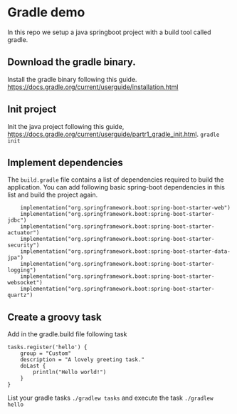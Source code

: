 # Gradle demo
In this repo we setup a java springboot project with a build tool called gradle.

## Download the gradle binary.
Install the gradle binary following this guide. https://docs.gradle.org/current/userguide/installation.html

## Init project
Init the java project following this guide, https://docs.gradle.org/current/userguide/partr1_gradle_init.html.
`gradle init`

## Implement dependencies
The `build.gradle` file contains a list of dependencies required to build the application. You can add following basic spring-boot dependencies in this list and build the project again.
```
    implementation("org.springframework.boot:spring-boot-starter-web")
    implementation("org.springframework.boot:spring-boot-starter-jdbc")
    implementation("org.springframework.boot:spring-boot-starter-actuator")
    implementation("org.springframework.boot:spring-boot-starter-security")
    implementation("org.springframework.boot:spring-boot-starter-data-jpa")
    implementation("org.springframework.boot:spring-boot-starter-logging")
    implementation("org.springframework.boot:spring-boot-starter-websocket")
    implementation("org.springframework.boot:spring-boot-starter-quartz")
```


## Create a groovy task
Add in the gradle.build file following task
```
tasks.register('hello') {
    group = "Custom"
    description = "A lovely greeting task."
    doLast {
        println("Hello world!")
    }
}
```

List your gradle tasks `./gradlew tasks` and execute the task `./gradlew hello`


